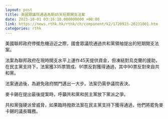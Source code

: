```yaml
---
layout: post
title: 美國眾議院通過為期45天短期開支法案
date: 2023-10-01 03:16:18.000000000 +08:00
link: https://news.rthk.hk/rthk/ch/component/k2/1720923-20231001.htm
categories: rthk
---
```


美國聯邦政府停擺危機迫近之際，國會眾議院通過共和黨領袖提出的短期開支法案。

法案為聯邦政府在現時開支水平上運作45天提供資金，但凍結對烏克蘭的援助，在民主黨支持下，法案獲335票贊成、91票反對獲得通過，其中90票反對來自共和黨。

法案通過後，為避免政府關門邁出一大步。法案仍需參議院表決。

麥卡錫在提出最後提案時，呼籲共和黨和民主黨放下黨派之爭。

共和黨強硬派曾威脅，如果臨時撥款法案在民主黨支持下獲得通過，他們將罷免麥卡錫的議長職務。
